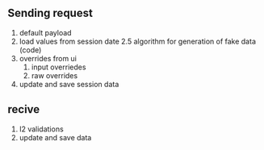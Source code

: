## Sending request

1. default payload
2. load values from session date
   2.5 algorithm for generation of fake data (code)
3. overrides from ui
   1. input overriedes
   2. raw overrides
4. update and save session data

## recive

1. l2 validations
2. update and save data
